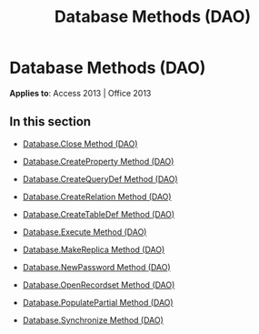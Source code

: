 ﻿---
title: Database Methods (DAO)
TOCTitle: Methods
ms:assetid: fa1895d9-3ec0-4673-9cf0-6f5fac3223e2
ms:mtpsurl: https://msdn.microsoft.com/en-us/library/Dn180179(v=office.15)
ms:contentKeyID: 52075128
ms.date: 09/18/2015
mtps_version: v=office.15
---

# Database Methods (DAO)


**Applies to**: Access 2013 | Office 2013

## In this section

  - [Database.Close Method (DAO)](database-close-method-dao.md)

  - [Database.CreateProperty Method (DAO)](database-createproperty-method-dao.md)

  - [Database.CreateQueryDef Method (DAO)](database-createquerydef-method-dao.md)

  - [Database.CreateRelation Method (DAO)](database-createrelation-method-dao.md)

  - [Database.CreateTableDef Method (DAO)](database-createtabledef-method-dao.md)

  - [Database.Execute Method (DAO)](database-execute-method-dao.md)

  - [Database.MakeReplica Method (DAO)](database-makereplica-method-dao.md)

  - [Database.NewPassword Method (DAO)](database-newpassword-method-dao.md)

  - [Database.OpenRecordset Method (DAO)](database-openrecordset-method-dao.md)

  - [Database.PopulatePartial Method (DAO)](database-populatepartial-method-dao.md)

  - [Database.Synchronize Method (DAO)](database-synchronize-method-dao.md)

